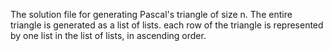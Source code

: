 The solution file for generating Pascal's triangle of size n. The entire triangle is generated
as a list of lists. each row of the triangle is represented by one list in the list of lists, in ascending order.